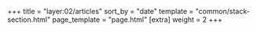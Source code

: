 +++
    title = "layer:02/articles"
    sort_by = "date"
    template = "common/stack-section.html"
    page_template = "page.html"
    [extra]
    weight = 2
+++

